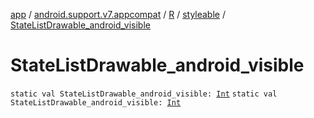 [app](../../../index.md) / [android.support.v7.appcompat](../../index.md) / [R](../index.md) / [styleable](index.md) / [StateListDrawable_android_visible](./-state-list-drawable_android_visible.md)

# StateListDrawable_android_visible

`static val StateListDrawable_android_visible: `[`Int`](https://kotlinlang.org/api/latest/jvm/stdlib/kotlin/-int/index.html)
`static val StateListDrawable_android_visible: `[`Int`](https://kotlinlang.org/api/latest/jvm/stdlib/kotlin/-int/index.html)